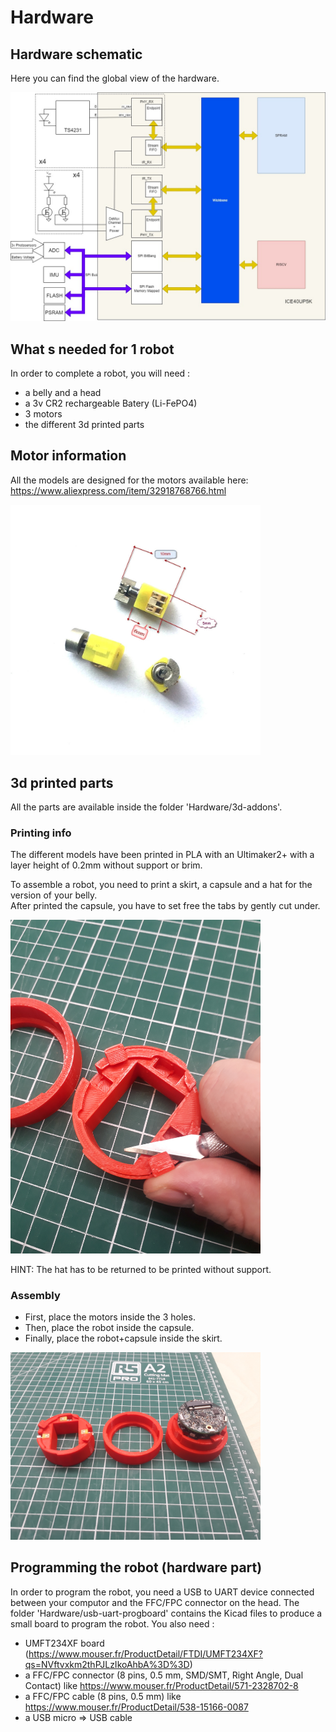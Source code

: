 # Hardware

## Hardware schematic
Here you can find the global view of the hardware.

<img src="../Images/pogobot_diagram.jpg" alt="diagram" width="800"/>

## What s needed for 1 robot

In order to complete a robot, you will need : 
- a belly and a head
- a 3v CR2 rechargeable Batery (Li-FePO4)
- 3 motors
- the different 3d printed parts

## Motor information
All the models are designed for the motors available here:
https://www.aliexpress.com/item/32918768766.html

<img src="../Images/motors.jpg" alt="motor" width="400"/>

## 3d printed parts
All the parts are available inside the folder 'Hardware/3d-addons'.

### Printing info
The different models have been printed in PLA with an Ultimaker2+ with a layer height of 0.2mm without support or brim.

To assemble a robot, you need to print a skirt, a capsule and a hat for the version of your belly. <br>
After printed the capsule, you have to set free the tabs by gently cut under.

<img src="../Images/cut_tab.jpg" alt="cut_tab" width="400"/>

HINT: The hat has to be returned to be printed without support.

### Assembly
- First, place the motors inside the 3 holes.
- Then, place the robot inside the capsule.
- Finally, place the robot+capsule inside the skirt.

<img src="../Images/assembly.jpg" alt="assembly" width="400"/>

## Programming the robot (hardware part)
In order to program the robot, you need a USB to UART device connected between your computor and the FFC/FPC connector on the head. 
The folder 'Hardware/usb-uart-progboard' contains the Kicad files to produce a small board to program the robot. 
You also need :
- UMFT234XF board (https://www.mouser.fr/ProductDetail/FTDI/UMFT234XF?qs=NVftvxkm2thPJLzIkoAhbA%3D%3D)
- a FFC/FPC connector (8 pins, 0.5 mm, SMD/SMT, Right Angle, Dual Contact) like https://www.mouser.fr/ProductDetail/571-2328702-8
- a FFC/FPC cable (8 pins, 0.5 mm) like https://www.mouser.fr/ProductDetail/538-15166-0087
- a USB micro => USB cable